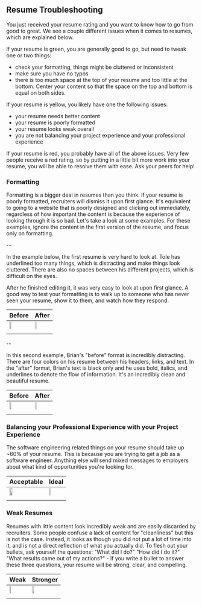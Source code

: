 ## Resume Troubleshooting

You just received your resume rating and you want to know how to go from good to great. We see a couple different issues when it comes to resumes, which are explained below.

If your resume is green, you are generally good to go, but need to tweak one or two things:
* check your formatting, things might be cluttered or inconsistent
* make sure you have no typos
* there is too much space at the top of your resume and too little at the bottom. Center your content so that the space on the top and bottom is equal on both sides.


If your resume is yellow, you likely have one the following issues:
* your resume needs better content
* your resume is poorly formatted
* your resume looks weak overall
* you are not balancing your project experience and your professional experience

If your resume is red, you probably have all of the above issues. Very few people receive a red rating, so by putting in a little bit more work into your resume, you will be able to resolve them with ease. Ask your peers for help!


### Formatting

Formatting is a bigger deal in resumes than you think. If your resume is poorly formatted, recruiters will dismiss it upon first glance. It's equivalent to going to a website that is poorly designed and clicking out immediately, regardless of how important the content is because the experience of looking through it is so bad. Let's take a look at some examples. For these examples, ignore the content in the first version of the resume, and focus only on formatting.

--

In the example below, the first resume is very hard to look at. Tole has underlined too many things, which is distracting and make things look cluttered. There are also no spaces between his different projects, which is difficult on the eyes.

After he finished editing it, it was very easy to look at upon first glance. A good way to test your formatting is to walk up to someone who has never seen your resume, show it to them, and watch how they respond.

Before | After |
--- | --- |
<img src="http://i.imgur.com/cZiqhfZ.jpg" style="float: left; width: 30%; margin-right: 1%; margin-bottom: 0.5em;"> | <img src="http://i.imgur.com/XXiFfMW.jpg" style="float: left; width: 30%; margin-right: 1%; margin-bottom: 0.5em;"> |

--

In this second example, Brian's "before" format is incredibly distracting. There are four colors on his resume between his headers, links, and text. In the "after" format, Brian's text is black only and he uses bold, italics, and underlines to denote the flow of information. It's an incredibly clean and beautiful resume.



Before | After |
--- | --- |
<img src="http://i.imgur.com/IKWnsPH.jpg" style="float: left; width: 30%; margin-right: 1%; margin-bottom: 0.5em;"> | <img src="http://i.imgur.com/K9dcSlh.jpg" style="float: left; width: 30%; margin-right: 1%; margin-bottom: 0.5em;"> |


### Balancing your Professional Experience with your Project Experience

The software engineering related things on your resume should take up ~60% of your resume. This is because you are trying to get a job as a software engineer. Anything else will send mixed messages to employers about what kind of opportunities you're looking for.

| Acceptable | Ideal
| --- | --- |
| <img src="http://i.imgur.com/bOAJMNW.jpg" style="float: left; width: 30%; margin-right: 1%; margin-bottom: 0.5em;"> | <img src="http://i.imgur.com/TpxseNO.jpg" style="float: left; width: 30%; margin-right: 1%; margin-bottom: 0.5em;"> |

### Weak Resumes

Resumes with little content look incredibly weak and are easily discarded by recruiters. Some people confuse a lack of content for "cleanliness" but this is not the case. Instead, it looks as though you did not put a lot of time into it, and is not a direct reflection of what you actually did. To flesh out your bullets, ask yourself the questions: "What did I do?" "How did I do it?" "What results came out of my actions?" - if you write a bullet to answer these three questions, your resume will be strong, clear, and compelling.

| Weak | Stronger
| --- | --- |
| <img src="http://i.imgur.com/4MCoFom.jpg" style="float: left; width: 30%; margin-right: 1%; margin-bottom: 0.5em;"> | <img src="http://i.imgur.com/iFkRS8t.jpg" style="float: left; width: 30%; margin-right: 1%; margin-bottom: 0.5em;"> |
